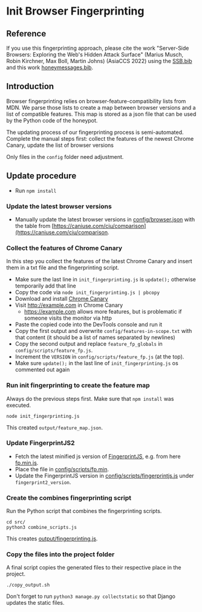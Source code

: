 # Init Browser Fingerprinting

## Reference

If you use this fingerprinting approach, please cite the work "Server-Side Browsers: Exploring the Web's Hidden Attack Surface" (Marius Musch, Robin Kirchner, Max Boll, Martin Johns) (AsiaCCS 2022) using the [SSB.bib](./ssb.bib) and this work [honeymessages.bib](../../honeymessages.bib).

## Introduction

Browser fingerprinting relies on browser-feature-compatibility lists from MDN.
We parse those lists to create a map between browser versions and a list of compatible features.
This map is stored as a json file that can be used by the Python code of the honeypot.

The updating process of our fingerprinting process is semi-automated.
Complete the manual steps first: collect the features of the newest Chrome Canary, update the list of browser versions

Only files in the `config` folder need adjustment.

## Update procedure

- Run `npm install`

### Update the latest browser versions

- Manually update the latest browser versions in [config/browser.json](config/browsers.json) with the table from [https://caniuse.com/ciu/comparison](https://caniuse.com/ciu/comparison.

### Collect the features of Chrome Canary

In this step you collect the features of the latest Chrome Canary and insert them in a txt file and the fingerprinting script.

- Make sure the last line in `init_fingerprinting.js` is `update();` otherwise temporarily add that line
- Copy the code via `node init_fingerprinting.js | pbcopy`
- Download and install [Chrome Canary](https://www.google.com/intl/en-gb/chrome/canary/)
- Visit <http://example.com> in Chrome Canary
  - https://example.com allows more features, but is problematic if someone visits the monitor via http
- Paste the copied code into the DevTools console and run it
- Copy the first output and overwrite `config/features-in-scope.txt` with that content (it should be a list of names separated by newlines)
- Copy the second output and replace `feature_fp_globals` in `config/scripts/feature_fp.js`.
- Increment the `VERSION` in `config/scripts/feature_fp.js` (at the top).
- Make sure `update();` in the last line of `init_fingerprinting.js` os commented out again

### Run init fingerprinting to create the feature map

Always do the previous steps first.
Make sure that `npm install` was executed.

    node init_fingerprinting.js

This created `output/feature_map.json`.

### Update FingerprintJS2

- Fetch the latest minified js version of [FingerprintJS](https://github.com/fingerprintjs/fingerprintjs), e.g. from here [fp.min.js](https://cdn.jsdelivr.net/npm/@fingerprintjs/fingerprintjs@3/dist/fp.min.js). 
- Place the file in [config/scripts/fp.min](config/scripts/fp.min).
- Update the FingerprintJS version in [config/scripts/fingerprintjs.js](config/scripts/fingerprintjs.js) under `fingerprint2_version`.

### Create the combines fingerprinting script

Run the Python script that combines the fingerprinting scripts.

    cd src/
    python3 combine_scripts.js

This creates [output/fingerprinting.js](output/fingerprinting.js).

### Copy the files into the project folder

A final script copies the generated files to their respective place in the project.

    ./copy_output.sh

Don't forget to run `python3 manage.py collectstatic` so that Django updates the static files.
